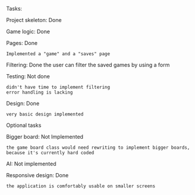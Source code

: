 Tasks:

Project skeleton: Done

Game logic: Done

Pages: Done

    Implemented a "game" and a "saves" page

Filtering: Done
    the user can filter the saved games by using a form

Testing: Not done

    didn't have time to implement filtering
    error handling is lacking
Design: Done

    very basic design implemented
  
Optional tasks

  Bigger board: Not Implemented

    the game board class would need rewriting to implement bigger boards, because it's currently hard coded

  AI: Not implemented

  Responsive design: Done
  
    the application is comfortably usable on smaller screens
